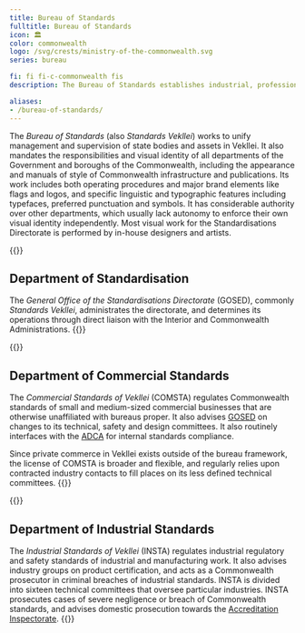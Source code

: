 ```yaml
---
title: Bureau of Standards
fulltitle: Bureau of Standards
icon: 🏛️
color: commonwealth
logo: /svg/crests/ministry-of-the-commonwealth.svg
series: bureau

fi: fi fi-c-commonwealth fis
description: The Bureau of Standards establishes industrial, professional and visual standards for the Ministry of the Commonwealth.

aliases:
- /bureau-of-standards/
---
```

The *Bureau of Standards* (also *Standards Vekllei*) works to unify management and supervision of state bodies and assets in Vekllei. It also mandates the responsibilities and visual identity of all departments of the Government and boroughs of the Commonwealth, including the appearance and manuals of style of Commonwealth infrastructure and publications. Its work includes both operating procedures and major brand elements like flags and logos, and specific linguistic and typographic features including typefaces, preferred punctuation and symbols. It has considerable authority over other departments, which usually lack autonomy to enforce their own visual identity independently. Most visual work for the Standardisations Directorate is performed by in-house designers and artists.

{{<note>}}
## Department of Standardisation

The *General Office of the Standardisations Directorate* (GOSED), commonly *Standards Vekllei*, administrates the directorate, and determines its operations through direct liaison with the Interior and Commonwealth Administrations.
{{</note>}}

{{<note>}}
## Department of Commercial Standards

The *Commercial Standards of Vekllei* (COMSTA) regulates Commonwealth standards of small and medium-sized commercial businesses that are otherwise unaffiliated with bureaus proper. It also advises [GOSED](/factbook/society/government/#standards-vekllei) on changes to its technical, safety and design committees. It also routinely interfaces with the [ADCA](/factbook/society/government/#vekllei-commons-audit-committee) for internal standards compliance.

Since private commerce in Vekllei exists outside of the bureau framework, the license of COMSTA is broader and flexible, and regularly relies upon contracted industry contacts to fill places on its less defined technical committees.
{{</note>}}

{{<note>}}
## Department of Industrial Standards

The *Industrial Standards of Vekllei* (INSTA) regulates industrial regulatory and safety standards of industrial and manufacturing work. It also advises industry groups on product certification, and acts as a Commonwealth prosecutor in criminal breaches of industrial standards. INSTA is divided into sixteen technical committees that oversee particular industries. INSTA prosecutes cases of severe negligence or breach of Commonwealth standards, and advises domestic prosecution towards the [Accreditation Inspectorate](/factbook/society/government/#inspectorate-vekllei).
{{</note>}}
